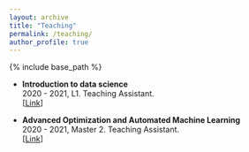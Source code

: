 ```yaml
---
layout: archive
title: "Teaching"
permalink: /teaching/
author_profile: true
---
```


{% include base_path %}

- **Introduction to data science**
  <br>
  2020 - 2021, L1. Teaching Assistant.
  <br>
  [[Link](https://ecampus.paris-saclay.fr/course/view.php?id=41794)] 


- **Advanced Optimization and Automated Machine Learning**
  <br>
  2020 - 2021, Master 2. Teaching Assistant.
  <br>
  [[Link](https://guyon.chalearn.org/teaching/m2-ai-opt-7)] 



